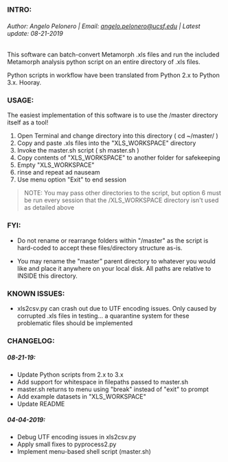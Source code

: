 ### INTRO:

###### Author: Angelo Pelonero | Email: [angelo.pelonero@ucsf.edu](mailto:angelo.pelonero@ucsf.edu) | Latest update: 08-21-2019

This software can batch-convert Metamorph .xls files and run the included Metamorph analysis python  script on an entire directory of .xls files.

Python scripts in workflow have been translated from Python 2.x to Python 3.x. Hooray.

### USAGE:

The easiest implementation of this software is to use the /master directory itself as a tool!

1. Open Terminal and change directory into this directory ( cd ~/master/ )
2. Copy and paste .xls files into the "XLS_WORKSPACE" directory
3. Invoke the master.sh script ( sh master.sh )
3. Copy contents of "XLS_WORKSPACE" to another folder for safekeeping
4. Empty "XLS_WORKSPACE"
5. rinse and repeat ad nauseam
6. Use menu option "Exit" to end session

> NOTE: You may pass other directories to the script, but option 6 must be run every session that the /XLS_WORKSPACE directory isn't used as detailed above


### FYI:
- Do not rename or rearrange folders within "/master" as the script is hard-coded to accept these files/directory structure as-is.

- You may rename the "master" parent directory to whatever you would like and place it anywhere on your local disk. All paths are relative to INSIDE this directory.

### KNOWN ISSUES:

- xls2csv.py can crash out due to UTF encoding issues. Only caused by corrupted .xls files in testing... a quarantine system for these problematic files should be implemented

### CHANGELOG:

##### 08-21-19:
- Update Python scripts from 2.x to 3.x
- Add support for whitespace in filepaths passed to master.sh
- master.sh returns to menu using "break" instead of "exit" to prompt
- Add example datasets in "XLS_WORKSPACE"
- Update README

##### 04-04-2019:
- Debug UTF encoding issues in xls2csv.py
- Apply small fixes to pyprocess2.py
- Implement menu-based shell script (master.sh)
